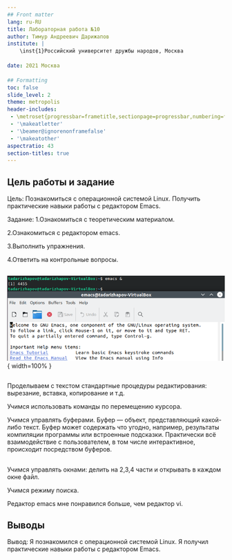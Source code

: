 ```yaml
---
## Front matter
lang: ru-RU
title: Лабораторная работа №10
author: Тимур Андреевич Дарижапов
institute: |
	\inst{1}Российский университет дружбы народов, Москва
	
date: 2021 Москва

## Formatting
toc: false
slide_level: 2
theme: metropolis
header-includes: 
 - \metroset{progressbar=frametitle,sectionpage=progressbar,numbering=fraction}
 - '\makeatletter'
 - '\beamer@ignorenonframefalse'
 - '\makeatother'
aspectratio: 43
section-titles: true
---
```


## Цель работы и задание

Цель: Познакомиться с операционной системой Linux. Получить практические навыки работы с редактором Emacs.

Задание: 1.Ознакомиться с теоретическим материалом.

2.Ознакомиться с редактором emacs.

3.Выполнить упражнения.

4.Ответить на контрольные вопросы.

##

![Открытие](image/700.png){ width=100% }

##

Проделываем с текстом стандартные процедуры редактирования: вырезание, вставка, копирование и т.д. 

Учимся использовать команды по перемещению курсора.

Учимся управлять буферами. Буфер — объект, представляющий какой-либо текст. Буфер может содержать что угодно, например, результаты компиляции программы или встроенные подсказки. Практически всё взаимодействие с пользователем, в том числе интерактивное, происходит посредством буферов.

##

Учимся управлять окнами: делить на 2,3,4 части и открывать в каждом окне файл.

Учимся режиму поиска.

Редактор emacs мне понравился больше, чем редактор vi.

## Выводы

Вывод: Я познакомился с операционной системой Linux. Я получил практические навыки работы с редактором Emacs.
